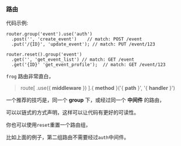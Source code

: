 ### 路由

代码示例:

```
router.group('event').use('auth')
  .post('', 'create_event')    // match: POST /event
  .put('/{ID}', 'update_event'); // match: PUT /event/123

router.reset().group('event')
  .get('', 'get_event_list') // match: GET /event
  .get('{ID}' 'get_event_profile');  // match: GET /event/123
```

`frog` 路由非常直白， 

> route[ .use({ **middleware** }) ].{ **method** }('{ **path** }', '{ **handler** }')

一个推荐的技巧是，同一个 **group** 下，或经过同一个 **中间件** 的路由，

可以以链式的方式声明，这样可以让代码有更好的可读性。

你也可以使用`reset`重置一个路由组，

比如上面的例子，第二组路由不需要经过`auth`中间件。

